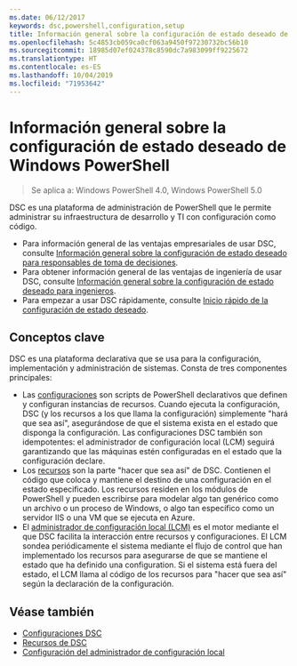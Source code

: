 ```yaml
---
ms.date: 06/12/2017
keywords: dsc,powershell,configuration,setup
title: Información general sobre la configuración de estado deseado de Windows PowerShell
ms.openlocfilehash: 5c4853cb059ca0cf063a9450f97230732bc56b10
ms.sourcegitcommit: 18985d07ef024378c8590dc7a983099ff9225672
ms.translationtype: HT
ms.contentlocale: es-ES
ms.lasthandoff: 10/04/2019
ms.locfileid: "71953642"
---
```

# <a name="windows-powershell-desired-state-configuration-overview"></a>Información general sobre la configuración de estado deseado de Windows PowerShell

> Se aplica a: Windows PowerShell 4.0, Windows PowerShell 5.0

DSC es una plataforma de administración de PowerShell que le permite administrar su infraestructura de desarrollo y TI con configuración como código.

- Para información general de las ventajas empresariales de usar DSC, consulte [Información general sobre la configuración de estado deseado para responsables de toma de decisiones](decisionMaker.md).
- Para obtener información general de las ventajas de ingeniería de usar DSC, consulte [Información general sobre la configuración de estado deseado para ingenieros](DscForEngineers.md).
- Para empezar a usar DSC rápidamente, consulte [Inicio rápido de la configuración de estado deseado](../quickstarts/website-quickstart.md).

## <a name="key-concepts"></a>Conceptos clave

DSC es una plataforma declarativa que se usa para la configuración, implementación y administración de sistemas. Consta de tres componentes principales:

- Las [configuraciones](../configurations/configurations.md) son scripts de PowerShell declarativos que definen y configuran instancias de recursos.
    Cuando ejecuta la configuración, DSC (y los recursos a los que llama la configuración) simplemente "hará que sea así", asegurándose de que el sistema exista en el estado que disponga la configuración.
    Las configuraciones DSC también son idempotentes: el administrador de configuración local (LCM) seguirá garantizando que las máquinas estén configuradas en el estado que la configuración declare.
- Los [recursos](../resources/resources.md) son la parte "hacer que sea así" de DSC. Contienen el código que coloca y mantiene el destino de una configuración en el estado especificado.
    Los recursos residen en los módulos de PowerShell y pueden escribirse para modelar algo tan genérico como un archivo o un proceso de Windows, o algo tan específico como un servidor IIS o una VM que se ejecuta en Azure.
- El [administrador de configuración local (LCM)](../managing-nodes/metaConfig.md) es el motor mediante el que DSC facilita la interacción entre recursos y configuraciones.
    El LCM sondea periódicamente el sistema mediante el flujo de control que han implementado los recursos para asegurarse de que se mantiene el estado que ha definido una configuration.
    Si el sistema está fuera del estado, el LCM llama al código de los recursos para "hacer que sea así" según la declaración de la configuración.

## <a name="see-also"></a>Véase también

- [Configuraciones DSC](../configurations/configurations.md)
- [Recursos de DSC](../resources/resources.md)
- [Configuración del administrador de configuración local](../managing-nodes/metaConfig.md)
